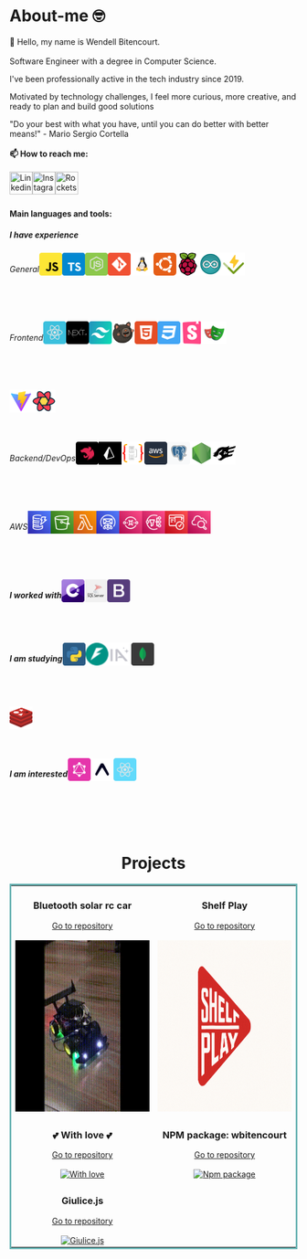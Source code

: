 # About-me 🤓

👋 Hello, my name is Wendell Bitencourt.
<br/>
<br/>
Software Engineer with a degree in Computer Science.

I've been professionally active in the tech industry since 2019.

Motivated by technology challenges, I feel more curious, more creative, and ready to plan and build good solutions

"Do your best with what you have, until you can do better with better means!" - Mario Sergio Cortella
<br>
<br/>
**📫 How to reach me:**
<br/>
<br/>
<a href="https://www.linkedin.com/in/wendell-bitencourt/" target="blank"><img title="Linkedin" align="left" height="40" width="40" src="https://cdn-icons-png.flaticon.com/512/145/145807.png"></a>
<a href="https://www.instagram.com/wbitencourt.dev/" target="blank"><img title="Instagram" align="left" height="40" width="40" src="https://cdn-icons-png.flaticon.com/512/3955/3955024.png"></a>
<a href="https://app.rocketseat.com.br/me/wendell-bitencourt" target="blank"><img title="Rocketseat" align="left" height="40" width="40" src="https://github.com/user-attachments/assets/babeefc0-60bc-45ec-8f6a-50b083cfb9b9"></a>
<br/>
<br/>
<br/>

**Main languages and tools:**

<h5>I have experience</h6>

<div style="display: flex;">
    <h6>General</h6>
    <div style="display: flex;">
        <a href="https://www.javascript.com/" target="blank"><img title="Javascript" align="left" height="40" width="40" src="images/javascript.svg"></a>
        <a href="https://www.typescriptlang.org/" target="blank"><img title="Typescript" align="left" height="40" width="40" src="images/typescript.svg"></a>
        <a href="https://nodejs.org/en/" target="blank"><img title="Node.js" align="left" height="40" width="40" src="images/nodejs.svg"></a>
        <a href="https://git-scm.com/" target="blank"><img title="Git" align="left" height="40" width="40" src="images/git.svg"></a>
    </div>
    <br/>
    <br/>
    <br/>
    <div style="display: flex;">
        <a href="https://www.linuxfoundation.org" target="blank"><img title="Linux" align="left" height="40" width="40" src="images/linux.svg"></a>
        <a href="https://www.ubuntu.com" target="blank"><img title="Ubuntu" align="left" height="40" width="40" src="images/ubuntu.svg"></a>
        <a href="https://www.raspberrypi.com/" target="blank"><img title="Raspberry Pi" align="left" height="40" width="40" src="images/raspberry-pi.svg"></a>
        <a href="https://www.arduino.cc/" target="blank"><img title="Arduino" align="left" height="40" width="40" src="images/arduino.svg"></a>
    </div>
    <br/>
    <br/>
    <br/>
    <div style="display: flex;">
        <a href="https://vitest.dev" target="blank"><img title="Vitest" align="left" height="40" width="40" src="images/vitest.svg"></a>
    </div>
</div>
<br/>
<br/>
<br/>
<div style="display: flex;">
    <h6>Frontend</h6>
    <div style="display: flex;">
        <a href="https://reactjs.org/" target="blank"><img title="React" align="left" height="40" width="40" src="images/react.svg"></a>
        <a href="https://nextjs.org/" target="blank"><img title="Next.js" align="left" height="40" width="40" src="images/nextjs.svg"></a>
        <a href="https://tailwindcss.com/" target="blank"><img title="Tailwind" align="left" height="40" width="40" src="images/tailwind.svg"></a>
        <a href="https://zustand-demo.pmnd.rs/" target="blank"><img title="Zustand" align="left" height="40" width="40" src="images/zustand.png"></a>
    </div>
    <br/>
    <br/>
    <br/>
    <div style="display: flex;">
        <a href="https://www.w3.org/html/" target="blank"><img title="HTML5" align="left" height="40" width="40" src="images/html5.svg"></a>
        <a href="https://www.w3.org/Style/CSS/Overview.en.html" target="blank"><img title="CSS3" align="left" height="40" width="40" src="images/css3.svg"></a>
        <a href="https://storybook.js.org/" target="blank"><img title="Storybook" align="left" height="40" width="40" width="40" src="images/storybook.svg"></a>
        <a href="https://playwright.dev" target="blank"><img title="Playwright" align="left" height="40" width="40" src="images/playwright.svg"></a> 
    </div>
</div>
<br/>
<br/>
<br/>
    <div style="display: flex;">
        <a href="https://vite.dev/" target="blank"><img title="Vite" align="left" height="40" width="40" src="images/vite.svg"></a>
        <a href="https://tanstack.com/query/latest" target="blank"><img title="React/TanStack Query" align="left" height="40" width="40" src="images/react-query.svg"></a>
    </div>
</div>
<br/>
<br/>
<br/>
<div style="display: flex;">
    <h6>Backend/DevOps</h6>
    <div style="display: flex;">
        <a href="https://nestjs.com/" target="blank"><img title="Nest.js" align="left" height="40" width="40" src="images/nestjs.svg"></a>
        <a href="https://www.prisma.io/" target="blank"><img title="Prisma" align="left" height="40" width="40" src="images/prisma.svg"></a>
        <a href="https://typeorm.io/" target="blank"><img title="Type ORM" align="left" height="40" width="40" src="images/type-orm.svg"></a>
        <a href="https://aws.amazon.com/" target="blank"><img title="AWS" align="left" height="40" width="40" src="images/aws.svg"></a>
    </div>
    <br/>
    <br/>
    <br/>
    <div style="display: flex;">
        <a href="https://www.postgresql.org/" target="blank"><img title="Postgresql" align="left" height="40" width="40" src="images/postgresql.svg"></a>
        <a href="https://expressjs.com/" target="blank"><img title="Express" align="left" height="40" width="40" src="images/express.svg"></a>
        <a href="https://fastify.dev/" target="blank"><img title="Fastify" align="left" height="40" width="40" src="images/fastify.svg"></a>
    </div>
</div>
<br/>
<br/>
<br/>
<div style="display: flex;">
    <h6>AWS</h6>
    <div style="display: flex;">
        <a href="https://aws.amazon.com/pt/dynamodb" target="blank"><img title="DynamoDb" align="left" height="40" width="40" src="images/dynamodb.svg"></a>
        <a href="https://aws.amazon.com/pt/s3" target="blank"><img title="S3 Bucket" align="left" height="40" width="40" src="images/s3.svg"></a>
        <a href="https://aws.amazon.com/pt/lambda" target="blank"><img title="Lambda" align="left" height="40" width="40" src="images/lambda.svg"></a>
        <a href="https://aws.amazon.com/pt/ses" target="blank"><img title="SES" align="left" height="40" width="40" src="images/ses.svg"></a>
    </div>
    <br/>
    <br/>
    <br/>
    <div style="display: flex;">
        <a href="https://aws.amazon.com/pt/sqs" target="blank"><img title="SQS" align="left" height="40" width="40" src="images/sqs.svg"></a>
        <a href="https://aws.amazon.com/pt/sns" target="blank"><img title="SNS" align="left" height="40" width="40" src="images/sns.svg"></a>
        <a href="https://aws.amazon.com/pt/cognito" target="blank"><img title="Cognito" align="left" height="40" width="40" src="images/cognito.svg"></a>
        <a href="https://aws.amazon.com/pt/cloudwatch" target="blank"><img title="Cloud Watch" align="left" height="40" width="40" src="images/cloud-watch.svg"></a>
    </div>
</div>
<br/>
<br/>
<br/>
<div style="display: flex;">
    <h5>I worked with</h6>
    <a href="https://learn.microsoft.com/en-us/dotnet/csharp/" target="blank"><img title="C#" align="left" height="40" width="40" src="images/csharp.svg"></a>
    <a href="https://www.microsoft.com/en-us/sql-server/" target="blank"><img title="SQL Server" align="left" height="40" width="40" src="images/sqlserver.svg"></a>
    <a href="https://getbootstrap.com/" target="blank"><img title="Bootstrap" align="left" height="40" width="40" src="images/bootstrap.svg"></a> 
</div>
<br/>
<br/>
<br/>
<div style="display: flex;">
    <h5>I am studying</h6>
    <a href="https://www.python.org/" target="blank"><img title="Python" align="left" height="40" width="40" src="images/python.svg"></a>
    <a href="https://fastapi.tiangolo.com/" target="blank"><img title="FastAPI" align="left" height="40" width="40" src="images/fastapi.svg"></a>
    <a href="https://app.rocketseat.com.br/journey/inteligencia-artificial/contents" target="blank"><img title="IA" align="left" height="40" width="40" src="images/ia.svg"></a>
        <a href="https://www.mongodb.com/" target="blank"><img title="MongoDB" align="left" height="40" width="40" src="images/mongodb.svg"></a>
</div>
<br/>
<br/>
<br/>
<div style="display: flex;">
    <a href="https://redis.io/" target="blank"><img title="Redis" align="left" height="40" width="40" src="images/redis.svg"></a>
</div>
<br/>
<br/>
<br/>
<div style="display: flex;">
    <h5>I am interested</h6>
    <a href="https://graphql.org/" target="blank"><img title="Graphql" align="left" height="40" width="40" src="images/graphql.svg"></a>
    <a href="https://expo.dev" target="blank"><img title="Expo" align="left" height="40" width="40" src="images/expo.svg"></a>
    <a href="https://reactnative.dev/" target="blank"><img title="React Native" align="left" height="40" width="40" src="images/reactnative.svg"></a>
</div>
<br/>
<br/>
<br/>
<br/>
<h1 align="center">Projects</h1>

<table bordercolor="#66b2b2" align="center">
    <tr>
        <td width="50%" valign="top" align="center">           
            <h3 align="center">Bluetooth solar rc car</h3>        
            <a align="center" valign="center" target="_blank" height="15px" href="https://github.com/WBitencourt/bluetooth-solar-rc-car">
                <span>Go to repository</span>
            </a>   
            <br />  
            <br /> 
            <a align="center" valign="center" href="https://github.com/WBitencourt/bluetooth-solar-rc-car">
                <img src="images/RemoteCar_bluetooth3.gif" height="300px" alt="Remote car bluetooth"/>
            </a>
        </td>    
        <td width="50%" valign="top" align="center">           
            <h3 align="center">Shelf Play</h3>         
            <a align="center" valign="center" target="_blank" href="https://github.com/WBitencourt/shelf-play-front-end">
                <span>Go to repository</span>
            </a>    
            <br />  
            <br />  
            <a align="center" valign="center" href="https://github.com/WBitencourt/shelf-play-front-end">
                <img src="images/shelf-play-logo.png" height="300px" alt="Shelf play"/>
            </a>
        </td>  
    </tr>
    <tr>
        <td width="50%" valign="top" align="center">           
            <h3 align="center">💕 With love 💕</h3>  
            <a align="center" valign="center" target="_blank" href="https://github.com/WBitencourt/with-love">
                <span>Go to repository</span>
            </a>  
            <br />  
            <br />
            <a align="center" valign="center" href="https://github.com/WBitencourt/with-love">
                <img src="https://github.com/user-attachments/assets/adee83dd-cec1-4cc5-ad19-ee9023bc3f9f" height="300px" alt="With love"/>
            </a>  
        </td>  
        <td width="50%" valign="top" align="center">           
            <h3 align="center">NPM package: wbitencourt</h3>    
            <a align="center" valign="center" target="_blank" href="https://github.com/WBitencourt/npm-wbitencourt">
                <span>Go to repository</span>
            </a>
            <br />  
            <br /> 
            <a align="center" valign="center" href="https://www.npmjs.com/package/wbitencourt">
                <img src="https://github.com/user-attachments/assets/a1eb1a07-d406-446e-b017-50fd4be36df4" height="300px" alt="Npm package"/>
            </a>  
        </td>  
    </tr>
    <tr>
        <td width="50%" valign="top" align="center">     
                    <h3 align="center">Giulice.js</h3>  
            <a align="center" valign="center" target="_blank" href="https://github.com/WBitencourt/giulice.js">
                <span>Go to repository</span>
            </a> 
            <br />  
            <br />  
            <a align="center" valign="center" href="https://github.com/WBitencourt/giulice.js">
                <img src="https://github.com/user-attachments/assets/d002ccf7-b914-4cdb-9329-f98ff30b55d8" height="300px" alt="Giulice.js"/>
            </a>   
        </td>  
        <td width="50%" valign="top" align="center">             
        </td>  
    </tr>
</table>
